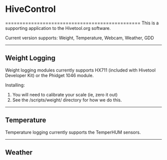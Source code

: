 

# HiveControl
===============================================
This is a supporting application to the Hivetool.org software.

Current version supports:
Weight, Temperature, Webcam, Weather, GDD

-----------------------
Weight Logging
-----------------------
Weight logging modules currently supports HX711 (included with Hivetool Developer Kit) or the Phidget 1046 module.

Installing:
1. You will need to calibrate your scale (ie, zero it out)
2. See the /scripts/weight/ directory for how we do this.


------------------------
Temperature
------------------------
Temperature logging currently supports the TemperHUM sensors.


-------------------------
Weather
-------------------------
